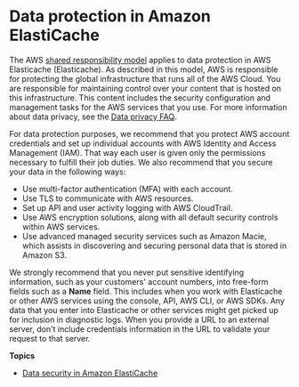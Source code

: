 # Data protection in Amazon ElastiCache<a name="data-protection"></a>

The AWS [shared responsibility model](http://aws.amazon.com/compliance/shared-responsibility-model/) applies to data protection in AWS Elasticache \(Elasticache\)\. As described in this model, AWS is responsible for protecting the global infrastructure that runs all of the AWS Cloud\. You are responsible for maintaining control over your content that is hosted on this infrastructure\. This content includes the security configuration and management tasks for the AWS services that you use\. For more information about data privacy, see the [Data privacy FAQ](http://aws.amazon.com/compliance/data-privacy-faq)\.

For data protection purposes, we recommend that you protect AWS account credentials and set up individual accounts with AWS Identity and Access Management \(IAM\)\. That way each user is given only the permissions necessary to fulfill their job duties\. We also recommend that you secure your data in the following ways:
+ Use multi\-factor authentication \(MFA\) with each account\.
+ Use TLS to communicate with AWS resources\.
+ Set up API and user activity logging with AWS CloudTrail\.
+ Use AWS encryption solutions, along with all default security controls within AWS services\.
+ Use advanced managed security services such as Amazon Macie, which assists in discovering and securing personal data that is stored in Amazon S3\.

We strongly recommend that you never put sensitive identifying information, such as your customers' account numbers, into free\-form fields such as a **Name** field\. This includes when you work with Elasticache or other AWS services using the console, API, AWS CLI, or AWS SDKs\. Any data that you enter into Elasticache or other services might get picked up for inclusion in diagnostic logs\. When you provide a URL to an external server, don't include credentials information in the URL to validate your request to that server\.

**Topics**
+ [Data security in Amazon ElastiCache](encryption-mc.md)